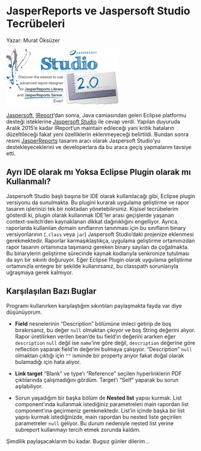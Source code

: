 # JasperReports ve Jaspersoft Studio Tecrübeleri

Yazar: Murat Öksüzer

![](images/jasperstudio.jpeg)

[Jaspersoft](http://www.jaspersoft.com/), [IReport](http://community.jaspersoft.com/project/ireport-designer)‘dan sonra, 
Java camiasından gelen Eclipse platformu desteği isteklerine [Jaspersoft Studio](http://community.jaspersoft.com/project/jaspersoft-studio) ile cevap 
verdi. Yapılan duyuruda Aralık 2015’e kadar IReport’un maintain edileceği yani kritik hataların düzeltileceği fakat yeni 
özelliklerin eklenmeyeceği belirtildi. Bundan sonra resmi [JasperReports](http://community.jaspersoft.com/project/jasperreports-library) tasarım aracı olarak Jaspersoft Studio’yu 
destekleyeceklerini ve developerlara da bu araca geçiş yapmalarını tavsiye etti.

## Ayrı IDE olarak mı Yoksa Eclipse Plugin olarak mı Kullanmalı?

Jaspersoft Studio başlı başına bir IDE olarak kullanılacağı gibi, Eclipse plugin versiyonu da sunulmakta. Bu plugini 
kurarak uygulama geliştirme ve rapor tasarım işlerinizi tek bir noktadan yönetebilirsiniz. Kişisel tecrübelerim gösterdi 
ki, plugin olarak kullanmak IDE’ler arası geçişlerde yaşanan context-switch’den kaynaklanan dikkat dağınıklığını engelliyor. 
Ayrıca, raporlarda kullanılan domain sınıflarının tanınması için bu sınıfların binary versiyonlarının (`.class` veya `jar`) 
Jaspersoft Studio’daki projenize eklenmesi gerekmektedir. Raporlar karmaşıklaştıkça, uygulama geliştirme ortamınızdan rapor 
tasarım ortamınıza taşımanız gereken binary sayıları da çoğalmakta. Bu binarylerin geliştirme sürecinde kaynak kodlarıyla 
senkronize tutulması da ayrı bir sıkıntı doğuruyor. Eğer Eclipse Plugin olarak uygulama geliştirme ortamınızla entegre 
bir şekilde kullanırsanız, bu classpath sorunlarıyla uğraşmaya gerek kalmıyor.

## Karşılaşılan Bazı Buglar

Programı kullanırken karşılaştığım sıkıntıları paylaşmakta fayda var diye düşünüyorum.

- **Field** nesnelerinin “Description” bölümüne imleci getirip de boş bırakırsanız, bu değer `null` olmaktan çıkıyor ve 
boş String değerini alıyor. Rapor üretilirken verilen bean’de bu field’ın değerini ararken eğer `description` `null` 
değil ise `name`’ine göre değil, `description` değerine göre reflection yaparak field’ın değerini bulmaya çalışıyor. 
“Description” `null` olmaktan çıktığı için `""` isminde bir property arıyor fakat doğal olarak bulamadığı için hata alıyor.

- **Link target** “Blank” ve type’ı “Reference” seçilen hyperlinklerin PDF çıktılarında çalışmadığını gördüm. Target’ı 
“Self” yaparak bu sorun aşılabiliyor.

- Sorun yaşadığım bir başka bölüm de **Nested list** yapısı kurmak. List component’ında kullanmak istediğiniz parametreleri 
main rapordan list component’ına geçirmeniz gerekmektedir. List’in içinde başka bir list yapısı kurmak istediğinizde, 
main rapordan bu nested liste geçirilen parametreler `null` geliyor. Bu durum nedeniyle nested list yerine subreport 
kullanmayı tercih etmek zorunda kaldım.

Şimdilik paylaşacaklarım bu kadar. Bugsız günler dilerim...
